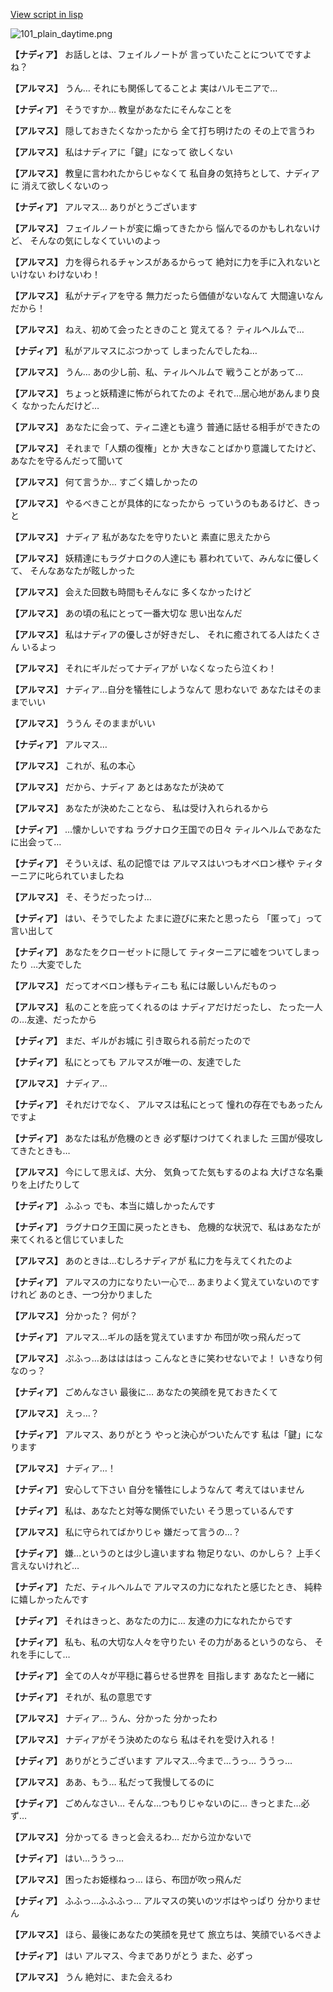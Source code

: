 [View script in lisp](../scripts/100605060.txt)

![101_plain_daytime.png](../images/backgrounds/101_plain_daytime.png)

**【ナディア】**
お話しとは、フェイルノートが
言っていたことについてですよね？

**【アルマス】**
うん…
それにも関係してることよ
実はハルモニアで…

**【ナディア】**
そうですか…
教皇があなたにそんなことを

**【アルマス】**
隠しておきたくなかったから
全て打ち明けたの
その上で言うわ

**【アルマス】**
私はナディアに「鍵」になって
欲しくない

**【アルマス】**
教皇に言われたからじゃなくて
私自身の気持ちとして、ナディアに
消えて欲しくないのっ

**【ナディア】**
アルマス…
ありがとうございます

**【アルマス】**
フェイルノートが変に煽ってきたから
悩んでるのかもしれないけど、
そんなの気にしなくていいのよっ

**【アルマス】**
力を得られるチャンスがあるからって
絶対に力を手に入れないといけない
わけないわ！

**【アルマス】**
私がナディアを守る
無力だったら価値がないなんて
大間違いなんだから！

**【アルマス】**
ねえ、初めて会ったときのこと
覚えてる？
ティルヘルムで…

**【ナディア】**
私がアルマスにぶつかって
しまったんでしたね…

**【アルマス】**
うん…
あの少し前、私、ティルヘルムで
戦うことがあって…

**【アルマス】**
ちょっと妖精達に怖がられてたのよ
それで…居心地があんまり良く
なかったんだけど…

**【アルマス】**
あなたに会って、ティニ達とも違う
普通に話せる相手ができたの

**【アルマス】**
それまで「人類の復権」とか
大きなことばかり意識してたけど、
あなたを守るんだって聞いて

**【アルマス】**
何て言うか…
すごく嬉しかったの

**【アルマス】**
やるべきことが具体的になったから
っていうのもあるけど、きっと

**【アルマス】**
ナディア
私があなたを守りたいと
素直に思えたから

**【アルマス】**
妖精達にもラグナロクの人達にも
慕われていて、みんなに優しくて、
そんなあなたが眩しかった

**【アルマス】**
会えた回数も時間もそんなに
多くなかったけど

**【アルマス】**
あの頃の私にとって一番大切な
思い出なんだ

**【アルマス】**
私はナディアの優しさが好きだし、
それに癒されてる人はたくさん
いるよっ

**【アルマス】**
それにギルだってナディアが
いなくなったら泣くわ！

**【アルマス】**
ナディア…自分を犠牲にしようなんて
思わないで
あなたはそのままでいい

**【アルマス】**
ううん
そのままがいい

**【ナディア】**
アルマス…

**【アルマス】**
これが、私の本心

**【アルマス】**
だから、ナディア
あとはあなたが決めて

**【アルマス】**
あなたが決めたことなら、
私は受け入れられるから

**【ナディア】**
…懐かしいですね
ラグナロク王国での日々
ティルヘルムであなたに出会って…

**【ナディア】**
そういえば、私の記憶では
アルマスはいつもオベロン様や
ティターニアに叱られていましたね

**【アルマス】**
そ、そうだったっけ…

**【ナディア】**
はい、そうでしたよ
たまに遊びに来たと思ったら
「匿って」って言い出して

**【ナディア】**
あなたをクローゼットに隠して
ティターニアに嘘をついてしまったり
…大変でした

**【アルマス】**
だってオベロン様もティニも
私には厳しいんだものっ

**【アルマス】**
私のことを庇ってくれるのは
ナディアだけだったし、
たった一人の…友達、だったから

**【ナディア】**
まだ、ギルがお城に
引き取られる前だったので

**【ナディア】**
私にとっても
アルマスが唯一の、友達でした

**【アルマス】**
ナディア…

**【ナディア】**
それだけでなく、
アルマスは私にとって
憧れの存在でもあったんですよ

**【ナディア】**
あなたは私が危機のとき
必ず駆けつけてくれました
三国が侵攻してきたときも…

**【アルマス】**
今にして思えば、大分、
気負ってた気もするのよね
大げさな名乗りを上げたりして

**【ナディア】**
ふふっ
でも、本当に嬉しかったんです

**【ナディア】**
ラグナロク王国に戻ったときも、
危機的な状況で、私はあなたが
来てくれると信じていました

**【アルマス】**
あのときは…むしろナディアが
私に力を与えてくれたのよ

**【ナディア】**
アルマスの力になりたい一心で…
あまりよく覚えていないのですけれど
あのとき、一つ分かりました

**【アルマス】**
分かった？
何が？

**【ナディア】**
アルマス…ギルの話を覚えていますか
布団が吹っ飛んだって

**【アルマス】**
ぷふっ…あははははっ
こんなときに笑わせないでよ！
いきなり何なのっ？

**【ナディア】**
ごめんなさい
最後に…
あなたの笑顔を見ておきたくて

**【アルマス】**
えっ…？

**【ナディア】**
アルマス、ありがとう
やっと決心がついたんです
私は「鍵」になります

**【アルマス】**
ナディア…！

**【ナディア】**
安心して下さい
自分を犠牲にしようなんて
考えてはいません

**【ナディア】**
私は、あなたと対等な関係でいたい
そう思っているんです

**【アルマス】**
私に守られてばかりじゃ
嫌だって言うの…？

**【ナディア】**
嫌…というのとは少し違いますね
物足りない、のかしら？
上手く言えないけれど…

**【ナディア】**
ただ、ティルヘルムで
アルマスの力になれたと感じたとき、
純粋に嬉しかったんです

**【ナディア】**
それはきっと、あなたの力に…
友達の力になれたからです

**【ナディア】**
私も、私の大切な人々を守りたい
その力があるというのなら、
それを手にして…

**【ナディア】**
全ての人々が平穏に暮らせる世界を
目指します
あなたと一緒に

**【ナディア】**
それが、私の意思です

**【アルマス】**
ナディア…
うん、分かった
分かったわ

**【アルマス】**
ナディアがそう決めたのなら
私はそれを受け入れる！

**【ナディア】**
ありがとうございます
アルマス…今まで…うっ…
ううっ…

**【アルマス】**
ああ、もう…
私だって我慢してるのに

**【ナディア】**
ごめんなさい…
そんな…つもりじゃないのに…
きっとまた…必ず…

**【アルマス】**
分かってる
きっと会えるわ…
だから泣かないで

**【ナディア】**
はい…ううっ…

**【アルマス】**
困ったお姫様ねっ…
ほら、布団が吹っ飛んだ

**【ナディア】**
ふふっ…ふふふっ…
アルマスの笑いのツボはやっぱり
分かりません

**【アルマス】**
ほら、最後にあなたの笑顔を見せて
旅立ちは、笑顔でいるべきよ

**【ナディア】**
はい
アルマス、今までありがとう
また、必ずっ

**【アルマス】**
うん
絶対に、また会えるわ
